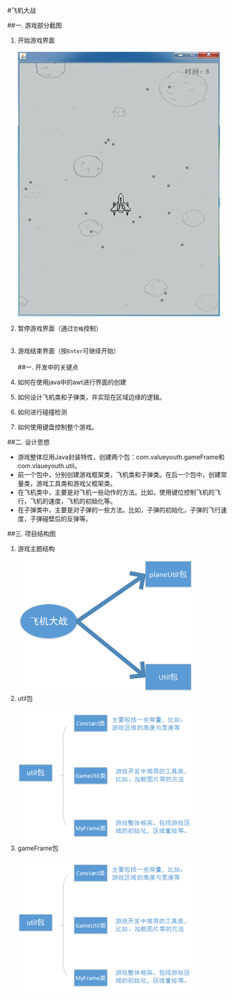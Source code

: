 #飞机大战

##一. 游戏部分截图

1.  开始游戏界面<br><br>
	![start](https://raw.githubusercontent.com/ValueYouth/plane-game/master/src/images/start.jpg "主体结构")  
2.  暂停游戏界面（通过`空格`控制）<br><br>
3.  游戏结束界面（按`Enter`可继续开始）<br><br>
##一. 开发中的关键点

1. 	如何在使用java中的awt进行界面的创建<br>
2.	如何设计飞机类和子弹类，并实现在区域边缘的逻辑。<br>
3.	如何进行碰撞检测<br>
4.	如何使用键盘控制整个游戏。

##二. 设计思想

* 游戏整体应用Java封装特性，创建两个包：com.valueyouth.gameFrame和com.vlaueyouth.util。
* 前一个包中，分别创建游戏框架类，飞机类和子弹类。在后一个包中，创建常量类，游戏工具类和游戏父框架类。
* 在飞机类中，主要是对飞机一些动作的方法。比如，使用键位控制飞机的飞行，飞机的速度，飞机的初始化等。
* 在子弹类中，主要是对子弹的一些方法。比如，子弹的初始化，子弹的飞行速度，子弹碰壁后的反弹等。

##三. 项目结构图

1. 游戏主题结构<br><br>
   ![plane-game](https://raw.githubusercontent.com/ValueYouth/plane-game/master/src/images/one.png "主体结构")
2. util包<br><br>
   ![plane-game](https://raw.githubusercontent.com/ValueYouth/plane-game/master/src/images/two.png "util包")
3. gameFrame包<br><br>
   ![plane-game](https://raw.githubusercontent.com/ValueYouth/plane-game/master/src/images/two.png "gameFrame包")

